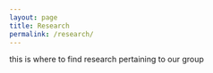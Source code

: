 ```yaml
---
layout: page
title: Research
permalink: /research/
---
```

this is where to find research pertaining to our group
